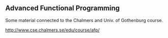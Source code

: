 Advanced Functional Programming
---------

Some material connected to the Chalmers and Univ. of Gothenburg course.

http://www.cse.chalmers.se/edu/course/afp/
